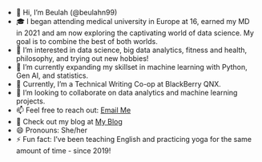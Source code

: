 - 👋 Hi, I’m Beulah (@beulahn99)
- 🎓 I began attending medical university in Europe at 16, earned my MD in 2021 and am now exploring the captivating world of data science. My goal is to combine the best of both worlds.
- 💞 I’m interested in data science, big data analytics, fitness and health, philosophy, and trying out new hobbies!
- 🚀 I’m currently expanding my skillset in machine learning with Python, Gen AI, and statistics.
- 🏢 Currently, I’m a Technical Writing Co-op at BlackBerry QNX. 
- 🤝  I’m looking to collaborate on data analytics and machine learning projects.
- 📫 Feel free to reach out: [Email Me](beulahn99@gmail.com)
- 🧾 Check out my blog at [My Blog](https://medium.com/@beyulalex99)
- 😄 Pronouns: She/her
- ⚡ Fun fact: I’ve been teaching English and practicing yoga for the same amount of time - since 2019!


<!---
beulahn99/beulahn99 is a ✨ special ✨ repository because its `README.md` (this file) appears on your GitHub profile.
You can click the Preview link to take a look at your changes.
--->
